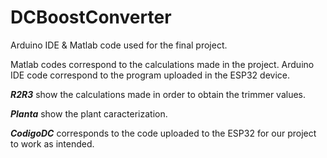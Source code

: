 # DCBoostConverter
Arduino IDE &amp; Matlab code used for the final project.


Matlab codes correspond to the calculations made in the project. Arduino IDE code correspond to the program uploaded in the ESP32 device.

___R2R3___ show the calculations made in order to obtain the trimmer values.


___Planta___ show the plant caracterization.


___CodigoDC___ corresponds to the code uploaded to the ESP32 for our project to work as intended.
